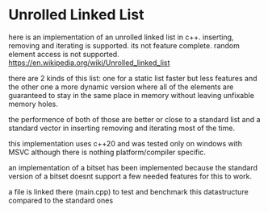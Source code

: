 # Unrolled Linked List
here is an implementation of an unrolled linked list in c++.
inserting, removing and iterating is supported.
its not feature complete.
random element access is not supported.
https://en.wikipedia.org/wiki/Unrolled_linked_list

there are 2 kinds of this list:
one for a static list faster but less features
and the other one a more dynamic version where all of the elements are guaranteed to stay in the same place in memory without leaving unfixable memory holes.

the performence of both of those are better or close to a standard list and a standard vector in inserting removing and iterating most of the time.

this implementation uses c++20 and was tested only on windows with MSVC although there is nothing platform/compiler specific.

an implementation of a bitset has been implemented because the standard version of a bitset doesnt support a few needed features for this to work.

a file is linked there (main.cpp) to test and benchmark this datastructure compared to the standard ones